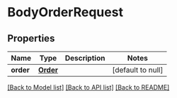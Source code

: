 # BodyOrderRequest
## Properties

Name | Type | Description | Notes
------------ | ------------- | ------------- | -------------
**order** | [**Order**](Order.md) |  | [default to null]

[[Back to Model list]](../README.md#documentation-for-models) [[Back to API list]](../README.md#documentation-for-api-endpoints) [[Back to README]](../README.md)

